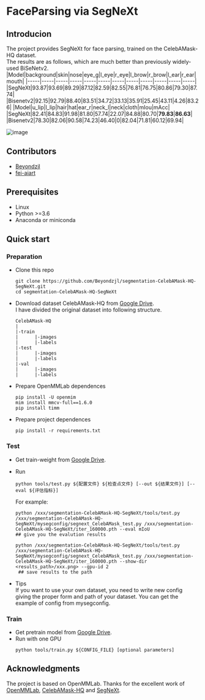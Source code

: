 # FaceParsing via SegNeXt

## Introducion
The project provides SegNeXt for face parsing, trained on the CelebAMask-HQ dataset. <br>
The results are as follows, which are much better than previously widely-used BiSeNetv2.
|Model|background|skin|nose|eye_g|l_eye|r_eye|l_brow|r_brow|l_ear|r_ear|mouth|
|-----|-----|-----|-----|-----|-----|-----|-----|-----|-----|-----|-----|
|SegNeXt|93.87|93.69|89.29|87.12|82.59|82.55|76.81|76.75|80.86|79.30|87.74|
|Bisenetv2|92.15|92.79|88.40|83.51|34.72|33.13|35.91|25.45|43.11|4.26|83.26|
|Model|u_lip|l_lip|hair|hat|ear_r|neck_l|neck|cloth|mIou|mAcc|
|SegNeXt|82.41|84.83|91.98|81.80|57.74|22.07|84.88|80.70|**79.83**|**86.63**|
|Bisenetv2|78.30|82.06|90.58|74.23|46.40|0|82.04|71.81|60.12|69.94|

![image](https://github.com/Beyondzjl/segmentation-CelebAMask-HQ-SegNeXt/assets/84648701/e6941e87-9c4b-488e-a93d-693195cabc89)

## Contributors
- [Beyondzjl](https://github.com/Beyondzjl)
- [fei-aiart](https://github.com/fei-aiart)

## Prerequisites
- Linux
- Python >=3.6
- Anaconda or miniconda
## Quick start
### Preparation
- Clone this repo
  ```
  git clone https://github.com/Beyondzjl/segmentation-CelebAMask-HQ-SegNeXt.git
  cd segmentation-CelebAMask-HQ-SegNeXt
  ```
- Download dataset CelebAMask-HQ from [Google Drive](https://drive.google.com/drive/folders/170q_UvzbzWVDveKd2et2lzaqzTiybKlz?usp=drive_link).<br>
  I have divided the original dataset into following structure.
  ```
  CelebAMask-HQ
  |
  |-train
  |      |-images
  |      |-labels
  |-test
  |      |-images
  |      |-labels
  |-val
  |      |-images
  |      |-labels
  ```
- Prepare OpenMMLab dependences
  ```
  pip install -U openmim
  mim install mmcv-full==1.6.0
  pip install timm
  ```
- Prepare project dependences<br>
  ```
  pip install -r requirements.txt
  ```
### Test
- Get train-weight from [Google Drive](https://drive.google.com/file/d/1rp5D48-1renqNCQ3LkJAYK5__QVFN_IV/view?usp=drive_link).
- Run<br>
  ```
  python tools/test.py ${配置文件} ${检查点文件} [--out ${结果文件}] [--eval ${评估指标}]
  ```
  For example:<br>
  ```
  python /xxx/segmentation-CelebAMask-HQ-SegNeXt/tools/test.py /xxx/segmentation-CelebAMask-HQ-SegNeXt/mysegconfig/segnext_CelebAMask_test.py /xxx/segmentation-CelebAMask-HQ-SegNeXt/iter_160000.pth --eval mIoU
  ## give you the evalution results
  
  python /xxx/segmentation-CelebAMask-HQ-SegNeXt/tools/test.py /xxx/segmentation-CelebAMask-HQ-SegNeXt/mysegconfig/segnext_CelebAMask_test.py /xxx/segmentation-CelebAMask-HQ-SegNeXt/iter_160000.pth --show-dir <results_path>/xxx.png> --gpu-id 2
   ## save results to the path
  ```
  
- Tips<br>
  If you want to use your own dataset, you need to write new config giving the proper form and path of your dataset. You can get the example of config from
  mysegconfig.
### Train
- Get pretrain model from [Google Drive](https://drive.google.com/drive/folders/1nrq40tCG4dz1TCPhtPVCacIrYWy9rLBD?usp=drive_link).
- Run with one GPU<br>
  ```
  python tools/train.py ${CONFIG_FILE} [optional parameters]
  ```
## Acknowledgments
The project is based on OpenMMLab. Thanks for the excellent work of [OpenMMLab](https://github.com/open-mmlab/mmsegmentation/tree/main), [CelebAMask-HQ](https://github.com/switchablenorms/CelebAMask-HQ) and [SegNeXt](https://github.com/Visual-Attention-Network/SegNeXt).
  

